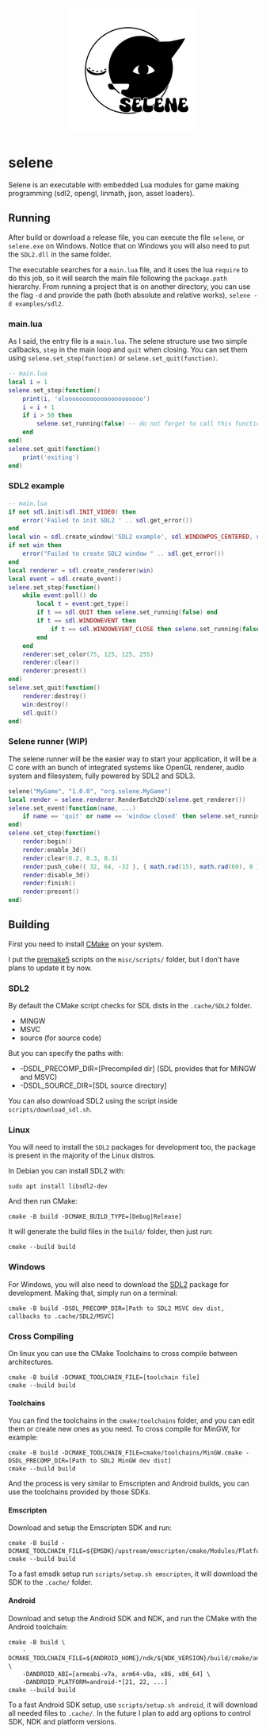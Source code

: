 <p align="center">
<img src="selene_icon.png" width="256" alt="icon"/>
</p>

# selene

Selene is an executable with embedded Lua modules for game making programming (sdl2, opengl, linmath, json, asset loaders).

## Running

After build or download a release file, you can execute the file `selene`, or `selene.exe` on Windows.
Notice that on Windows you will also need to put the `SDL2.dll` in the same folder.

The executable searches for a `main.lua` file, and it uses the lua `require` to do this job, so it will search the main file following the `package.path` hierarchy.
From running a project that is on another directory, you can use the flag `-d` and provide the path (both absolute and relative works), `selene -d examples/sdl2`.

### main.lua

As I said, the entry file is a `main.lua`. The selene structure use two simple callbacks, `step` in the main loop and `quit` when closing. You can set them using `selene.set_step(function)` or `selene.set_quit(function)`.

```lua
-- main.lua
local i = 1
selene.set_step(function()
    print(i, 'aloooooooooooooooooooooo')
    i = i + 1
    if i > 50 then
        selene.set_running(false) -- do not forget to call this function to exit, otherwise the application will continue running the main loop
    end
end)
selene.set_quit(function()
    print('exiting')
end)
```

### SDL2 example

```lua
-- main.lua
if not sdl.init(sdl.INIT_VIDEO) then
    error('Failed to init SDL2 ' .. sdl.get_error())
end
local win = sdl.create_window('SDL2 example', sdl.WINDOWPOS_CENTERED, sdl.WINDOWPOS_CENTERED, 640, 380, sdl.WINDOW_SHOWN)
if not win then
    error("Failed to create SDL2 window " .. sdl.get_error())
end
local renderer = sdl.create_renderer(win)
local event = sdl.create_event()
selene.set_step(function()
    while event:poll() do
        local t = event:get_type()
        if t == sdl.QUIT then selene.set_running(false) end
        if t == sdl.WINDOWEVENT then
            if t == sdl.WINDOWEVENT_CLOSE then selene.set_running(false) end
        end
    end
    renderer:set_color(75, 125, 125, 255)
    renderer:clear()
    renderer:present()
end)
selene.set_quit(function()
    renderer:destroy()
    win:destroy()
    sdl.quit()
end)
```

### Selene runner (WIP)

The selene runner will be the easier way to start your application, it will be a C core with an bunch of integrated systems
like OpenGL renderer, audio system and filesystem, fully powered by SDL2 and SDL3.

```lua
selene("MyGame", "1.0.0", "org.selene.MyGame")
local render = selene.renderer.RenderBatch2D(selene.get_renderer())
selene.set_event(function(name, ...)
    if name == 'quit' or name == 'window closed' then selene.set_running(false) end
end)
selene.set_step(function()
    render:begin()
    render:enable_3d()
    render:clear(0.2, 0.3, 0.3)
    render:push_cube({ 32, 64, -32 }, { math.rad(15), math.rad(60), 0 }, { 32, 32, 32 })
    render:disable_3d()
    render:finish()
    render:present()
end)
```

## Building

First you need to install [CMake](https://cmake.org/) on your system.

I put the [premake5](https://premake.github.io/) scripts on the `misc/scripts/` folder, but I don't have plans to update it by now.

### SDL2

By default the CMake script checks for SDL dists in the `.cache/SDL2` folder.

- MINGW
- MSVC
- source (for source code)

But you can specify the paths with:

- -DSDL_PRECOMP_DIR=\[Precompiled dir\] (SDL provides that for MINGW and MSVC)
- -DSDL_SOURCE_DIR=\[SDL source directory\]

You can also download SDL2 using the script inside `scripts/download_sdl.sh`.

### Linux

You will need to install the `SDL2` packages for development too, the package is present in the majority of the Linux distros.

In Debian you can install SDL2 with:

```
sudo apt install libsdl2-dev
```

And then run CMake:

```
cmake -B build -DCMAKE_BUILD_TYPE=[Debug|Release]
```

It will generate the build files in the `build/` folder, then just run:

```
cmake --build build
```

### Windows

For Windows, you will also need to download the [SDL2](https://libsdl.org/) package for development. Making that, simply run on a terminal:

```
cmake -B build -DSDL_PRECOMP_DIR=[Path to SDL2 MSVC dev dist, callbacks to .cache/SDL2/MSVC]
```

### Cross Compiling

On linux you can use the CMake Toolchains to cross compile between architectures.

```
cmake -B build -DCMAKE_TOOLCHAIN_FILE=[toolchain file]
cmake --build build
```

#### Toolchains

You can find the toolchains in the `cmake/toolchains` folder, and you can edit them or create new ones as you need. To cross compile for MinGW, for example:

```
cmake -B build -DCMAKE_TOOLCHAIN_FILE=cmake/toolchains/MinGW.cmake -DSDL_PRECOMP_DIR=[Path to SDL2 MinGW dev dist]
cmake --build build
```

And the process is very similar to Emscripten and Android builds, you can use the toolchains provided by those SDKs.

#### Emscripten

Download and setup the Emscripten SDK and run:

```
cmake -B build -DCMAKE_TOOLCHAIN_FILE=${EMSDK}/upstream/emscripten/cmake/Modules/Platform/Emscripten.cmake
cmake --build build
```

To a fast emsdk setup run `scripts/setup.sh emscripten`, it will download the SDK to the `.cache/` folder.

#### Android

Download and setup the Android SDK and NDK, and run the CMake with the Android toolchain:

```
cmake -B build \
    -DCMAKE_TOOLCHAIN_FILE=${ANDROID_HOME}/ndk/${NDK_VERSION}/build/cmake/android.toolchain.cmake \
    -DANDROID_ABI=[armeabi-v7a, arm64-v8a, x86, x86_64] \
    -DANDROID_PLATFORM=android-*[21, 22, ...]
cmake --build build
```

To a fast Android SDK setup, use `scripts/setup.sh android`, it will download all needed files to `.cache/`.
In the future I plan to add arg options to control SDK, NDK and platform versions.
